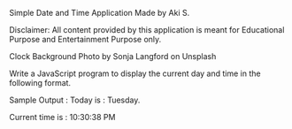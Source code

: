 Simple Date and Time Application
Made by Aki S.

Disclaimer:  All content provided by 
this application is meant for Educational Purpose and Entertainment
Purpose only.

Clock Background Photo by Sonja Langford on Unsplash

Write a JavaScript program to display the current day and time in the following format.

  Sample Output : 
  Today is : Tuesday. 
  
  Current time is : 10:30:38 PM
